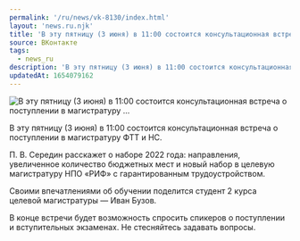 ```yaml
---
permalink: '/ru/news/vk-8130/index.html'
layout: 'news.ru.njk'
title: 'В эту пятницу (3 июня) в 11:00 состоится консультационная встреча о поступлении в магистратуру …'
source: ВКонтакте
tags:
  - news_ru
description: 'В эту пятницу (3 июня) в 11:00 состоится консультационная встреча о поступлении в магистратуру …'
updatedAt: 1654079162
---
```

![В эту пятницу (3 июня) в 11:00 состоится консультационная встреча о поступлении в магистратуру …](https://sun9-12.userapi.com/s/v1/ig2/8scnCcYlLxAY459huwcWGUKViLrkQzcXKshqQKzMydkU3_ryiZud9AEecI8XJB8Pc7LaYwTkTl-utDrsua-muTcB.jpg?size=770x1080&quality=96&type=album)

В эту пятницу (3 июня) в 11:00 состоится консультационная встреча о поступлении в магистратуру ФТТ и НС.

П. В. Середин расскажет о наборе 2022 года: направления, увеличенное количество бюджетных мест и новый набор в целевую магистратуру НПО «РИФ» с гарантированным трудоустройством.

Своими впечатлениями об обучении поделится студент 2 курса целевой магистратуры — Иван Бузов.

В конце встречи будет возможность спросить спикеров о поступлении и вступительных экзаменах. Не стесняйтесь задавать вопросы.

